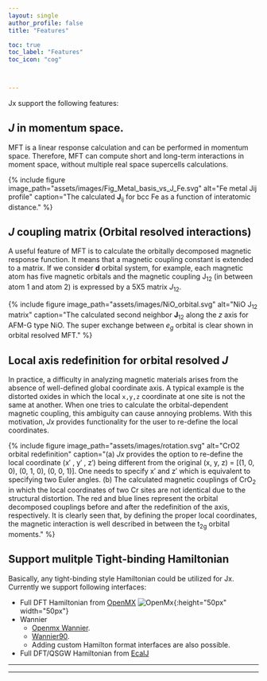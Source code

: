 ```yaml
---
layout: single
author_profile: false
title: "Features"

toc: true
toc_label: "Features"
toc_icon: "cog"



---
```



Jx support the following features:

## *J* in momentum space.

MFT is a linear response calculation and can be performed in momentum space.
Therefore, MFT can compute short and long-term interactions in moment space, without multiple real space supercells calculations.


{% include figure image_path="assets/images/Fig_Metal_basis_vs_J_Fe.svg" alt="Fe metal Jij profile" caption="The calculated **J**<sub>ij</sub> for bcc Fe as a function of interatomic distance." %}


## *J* coupling matrix (Orbital resolved interactions)


A useful feature of MFT is to calculate the orbitally decomposed magnetic response function. <!---\cite{kvashnin_exchange_2015,yoon_reliability_2018}. --->
It means that a magnetic coupling constant is extended to a matrix. If we consider **d** orbital system, for example, each magnetic atom has five magnetic orbitals and the magnetic coupling J<sub>12</sub> (in between atom 1 and atom 2) is expressed by a 5X5 matrix *J*<sub>12</sub>.

{% include figure image_path="assets/images/NiO_orbital.svg" alt="NiO J<sub>12</sub> matrix" caption="The calculated second neighbor **J**<sub>12</sub> along the *z* axis for AFM-G type NiO. The super exchange between *e<sub>g</sub>* orbital is clear shown in orbital resolved MFT." %}


## Local axis redefinition for orbital resolved *J*

In practice, a difficulty in analyzing magnetic materials arises from the absence of well-defined global coordinate axis.
A typical example is the distorted oxides in which the local `x,y,z` coordinate at one site is not the same at another. When one tries to calculate the orbital-dependent magnetic coupling, this ambiguity can cause annoying problems. With this motivation, *Jx* provides functionality for the user to re-define the local coordinates.


{% include figure image_path="assets/images/rotation.svg" alt="CrO2 orbital redefinition" caption="(a) *Jx* provides the option to re-define the local coordinate (x′ , y′ , z′) being different from the original (x, y, z) = [(1, 0, 0), (0, 1, 0), (0, 0, 1)]. One needs to specify x′ and z′ which is equivalent to specifying two Euler angles. (b) The calculated magnetic couplings of CrO<sub>2</sub> in which the local coordinates of two Cr sites are not identical due to the structural distortion. The red and blue lines represent the orbital decomposed couplings before and after the redefinition of the axis, respectively. It is clearly seen that, by defining the proper local coordinates, the magnetic interaction is well described in between the t<sub>2g</sub> orbital moments." %}


## Support mulitple Tight-binding Hamiltonian

Basically, any tight-binding style Hamiltonian could be utilized for Jx.
Currently we support following interfaces:
* Full DFT Hamiltonian from [OpenMX](http://www.openmx-square.org/) ![OpenMx](http://www.openmx-square.org/OpenMX_LOGO_S.PNG){:height="50px" width="50px"}
* Wannier
    * [Openmx Wannier](http://www.openmx-square.org/openmx_man3.7/node109.html).
    * [Wannier90](http://www.wannier.org/).
    * Adding custom Hamilton format interfaces are also possible.
* Full DFT/QSGW Hamiltonian from [EcalJ](https://github.com/tkotani/ecalj)

---
<!---
feature_row:
  - image_path: assets/images/Fig_Metal_basis_vs_J_Fe.svg
    alt: "placeholder image 1"
    title: "Placeholder 1"
    excerpt: "This is some sample content that goes here with **Markdown** formatting."
  - image_path: /assets/images/unsplash-gallery-image-2-th.jpg
    alt: "placeholder image 2"
    title: "Placeholder 2"
    excerpt: "This is some sample content that goes here with **Markdown** formatting."
    url: "#test-link"
    btn_label: "Read More"
    btn_class: "btn--inverse"
  - image_path: /assets/images/unsplash-gallery-image-3-th.jpg
    title: "Placeholder 3"
    excerpt: "This is some sample content that goes here with **Markdown** formatting."

{% include feature_row %}
--->
---
